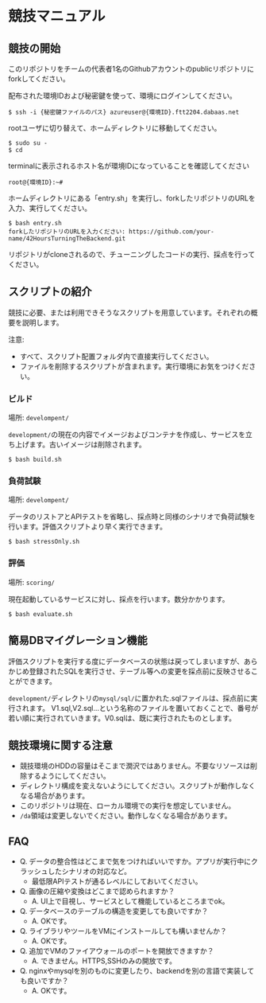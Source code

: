 # 競技マニュアル
## 競技の開始
このリポジトリをチームの代表者1名のGithubアカウントのpublicリポジトリにforkしてください。

配布された環境IDおよび秘密鍵を使って、環境にログインしてください。
```
$ ssh -i {秘密鍵ファイルのパス} azureuser@{環境ID}.ftt2204.dabaas.net
```

rootユーザに切り替えて、ホームディレクトリに移動してください。
```
$ sudo su -
$ cd
```

terminalに表示されるホスト名が環境IDになっていることを確認してください
```
root@{環境ID}:~#
```

ホームディレクトリにある「entry.sh」を実行し、forkしたリポジトリのURLを入力、実行してください。
```
$ bash entry.sh
forkしたリポジトリのURLを入力ください: https://github.com/your-name/42HoursTurningTheBackend.git
```

リポジトリがcloneされるので、チューニングしたコードの実行、採点を行ってください。

## スクリプトの紹介
競技に必要、または利用できそうなスクリプトを用意しています。それぞれの概要を説明します。

注意:
- すべて、スクリプト配置フォルダ内で直接実行してください。
- ファイルを削除するスクリプトが含まれます。実行環境にお気をつけください。

### ビルド
場所: ```develompent/```

```development/```の現在の内容でイメージおよびコンテナを作成し、サービスを立ち上げます。古いイメージは削除されます。
```
$ bash build.sh
```

### 負荷試験
場所: ```develompent/```

データのリストアとAPIテストを省略し、採点時と同様のシナリオで負荷試験を行います。評価スクリプトより早く実行できます。
```
$ bash stressOnly.sh
```

### 評価
場所: ```scoring/```

現在起動しているサービスに対し、採点を行います。数分かかります。
```
$ bash evaluate.sh
```

## 簡易DBマイグレーション機能
評価スクリプトを実行する度にデータベースの状態は戻ってしまいますが、あらかじめ登録されたSQLを実行させ、テーブル等への変更を採点前に反映させることができます。

```development/```ディレクトリの```mysql/sql/```に置かれた.sqlファイルは、採点前に実行されます。
V1.sql,V2.sql...という名称のファイルを置いておくことで、番号が若い順に実行されていきます。V0.sqlは、既に実行されたものとします。

## 競技環境に関する注意
- 競技環境のHDDの容量はそこまで潤沢ではありません。不要なリソースは削除するようにしてください。
- ディレクトリ構成を変えないようにしてください。スクリプトが動作しなくなる場合があります。
- このリポジトリは現在、ローカル環境での実行を想定していません。
- ```/da```領域は変更しないでください。動作しなくなる場合があります。


## FAQ
- Q. データの整合性はどこまで気をつければいいですか。アプリが実行中にクラッシュしたシナリオの対応など。
  - 最低限APIテストが通るレベルにしておいてください。
- Q. 画像の圧縮や変換はどこまで認められますか？
  - A. UI上で目視し、サービスとして機能しているところまでok。
- Q. データベースのテーブルの構造を変更しても良いですか？
  - A. OKです。
- Q. ライブラリやツールをVMにインストールしても構いませんか？
  - A. OKです。
- Q. 追加でVMのファイアウォールのポートを開放できますか？
  - A. できません。HTTPS,SSHのみの開放です。
- Q. nginxやmysqlを別のものに変更したり、backendを別の言語で実装しても良いですか？
  - A. OKです。
